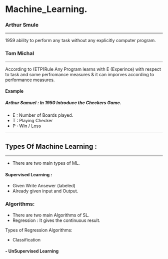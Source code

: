 # Machine_Learning.
 ### Arthur Smule
 --------------------------------------
 1959 ability to  perform any task without any explicitly computer program.
### Tom Michal 
-------------------------------------------
According to (ETP)Rule  Any Program learns with E (Experince) with respect to task and some perfromance measures & it can imporves according to performance measures.

#### Example 
 ##### Arthur Samuel : In 1950 Introduce the Checkers Game.
 - E   : Number of Boards played.
 - T   : Playing Checker
 - P   : Win / Loss
 
----------------------------------
## Types Of Machine Learning : 
---------------------------------------------------
- There are two main types of ML.
#### Supervised Learning :
 - Given Write Ansewer (labeled)
 - Already given input and Output.
 
 ### Algorithms:
 - There are two main Algorithms of SL.
 - Regression  : It gives the continuous result.
  
  Types of Regression Algorithms: 
 
 - Classification
 
 
 
 
 
#### - UnSupervised Learning
